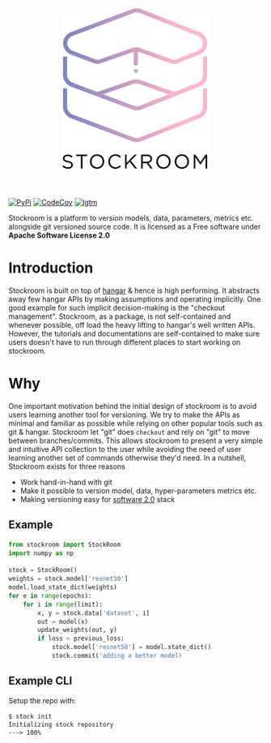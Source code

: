 <div align="center">
  <img src="img/logo_with_text.png" width="296" height="323">
  <br><br><br>
</div>


[![PyPi](https://img.shields.io/pypi/v/stockroom?style=for-the-badge)](https://pypi.python.org/pypi/stockroom)
[![CodeCov](https://img.shields.io/codecov/c/github/tensorwerk/stockroom?style=for-the-badge)](https://codecov.io/gh/tensorwerk/stockroom/)
[![lgtm](https://img.shields.io/lgtm/grade/python/github/tensorwerk/stockroom?style=for-the-badge)](https://lgtm.com/projects/g/tensorwerk/stockroom/)

Stockroom is a platform to version models, data, parameters, metrics etc. alongside git
versioned source code. It is licensed as a Free software under
**Apache Software License 2.0**

# Introduction
Stockroom is built on top of [hangar](https://github.com/tensorwerk/hangar-py) & hence
is high performing. It abstracts away few hangar APIs by making assumptions and 
operating implicitly. One good example for such implicit decision-making is the
"checkout management". Stockroom, as a package, is not self-contained and whenever
possible, off load the heavy lifting to hangar's well written APIs. However,
the tutorials and documentations are self-contained to make sure users
doesn't have to run through different places to start working on stockroom.


# Why
One important motivation behind the initial design of stockroom is to avoid users
learning another tool for versioning. We try to make the APIs as minimal and familiar as
possible while relying on other popular tools such as git & hangar. Stockroom let "git"
does ``checkout`` and rely on "git" to move between branches/commits. This allows
stockroom to present a very simple and intuitive API collection to the user
while avoiding the need of user learning another set of commands otherwise they'd need.
In a nutshell, Stockroom exists for three reasons

- Work hand-in-hand with git
- Make it possible to version model, data, hyper-parameters metrics etc.
- Making versioning easy for [software 2.0](https://medium.com/@karpathy/software-2-0-a64152b37c35) stack



## Example
```Python hl_lines="4 6 9 13 14"
from stockroom import StockRoom
import numpy as np

stock = StockRoom()
weights = stock.model['resnet50']
model.load_state_dict(weights)
for e in range(epochs):
    for i in range(limit):
        x, y = stock.data['dataset', i]
        out = model(x)
        update_weights(out, y)
        if loss < previous_loss:
            stock.model['resnet50'] = model.state_dict()
            stock.commit('adding a better model)

```

## Example CLI

Setup the repo with:

<div class="termy">

```console
$ stock init
Initializing stock repository
---> 100%
```

</div>
